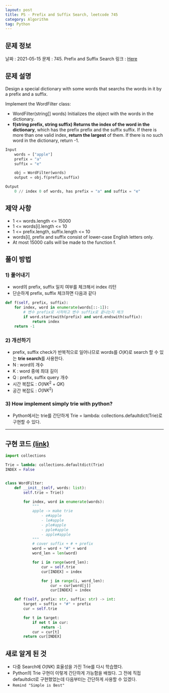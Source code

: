 ```yaml
---
layout: post
title: PS - Prefix and Suffix Search, leetcode 745
category: Algorithm
tag: Python
---
```


## 문제 정보

날짜 : 2021-05-15
문제 : 745. Prefix and Suffix Search
링크 : [Here](https://leetcode.com/problems/prefix-and-suffix-search/)

## 문제 설명

Design a special dictionary with some words that searchs the words in it by a prefix and a suffix.

Implement the WordFilter class:

- WordFilter(string[] words) Initializes the object with the words in the dictionary.
- **f(string prefix, string suffix) Returns the index of the word in the dictionary**, which has the prefix prefix and the suffix suffix. If there is more than one valid index, **return the largest** of them. If there is no such word in the dictionary, return -1.

```python
Input
    words = ["apple"]
    prefix = "a"
    suffix = "e"

    obj = WordFilter(words)
    output = obj.f(prefix,suffix)

Output
    0 // index 0 of words, has prefix = "a" and suffix = "e"
```

## 제약 사항

- 1 <= words.length <= 15000
- 1 <= words[i].length <= 10
- 1 <= prefix.length, suffix.length <= 10
- words[i], prefix and suffix consist of lower-case English letters only.
- At most 15000 calls will be made to the function f.

## 풀이 방법

### 1) 풀어내기

- word의 prefix, suffix 일치 여부를 체크해서 index 리턴
- 단순하게 prefix, suffix 체크하면 다음과 같다

```python
def f(self, prefix, suffix):
    for index, word in enumerate(words[::-1]):
        # 변수 prefix로 시작하고 변수 suffix로 끝나는지 체크
        if word.startswith(prefix) and word.endswith(suffix):
            return index
    return -1
```

### 2) 개선하기

- prefix, suffix check가 반복적으로 일어나므로 words를 $O(K)$로 search 할 수 있는 **trie search**를 사용한다.
- N : word의 개수
- K : word 중에 최대 길이
- Q : prefix, suffix query 개수
- 시간 복잡도 : $O(NK^2 + QK)$
- 공간 복잡도 : $O(NK^2)$

### 3) How implement simply trie with python?

- Python에서는 trie를 간단하게 Trie = lambda: collections.defaultdict(Trie)로 구현할 수 있다.

----

## 구현 코드 [(link)](https://github.com/lsmman/All-about-Algorithms/blob/master/leetcode/745.py)

```python
import collections

Trie = lambda: collections.defaultdict(Trie)
INDEX = False


class WordFilter:
    def __init__(self, words: list):
        self.trie = Trie()

        for index, word in enumerate(words):
            """
            apple -> make trie
                - e#apple
                - le#apple
                - ple#apple
                - pple#apple
                - apple#apple
            """
            # cover suffix + # + prefix
            word = word + "#" + word
            word_len = len(word)

            for i in range(word_len):
                cur = self.trie
                cur[INDEX] = index

                for j in range(i, word_len):
                    cur = cur[word[j]]
                    cur[INDEX] = index

    def f(self, prefix: str, suffix: str) -> int:
        target = suffix + "#" + prefix
        cur = self.trie

        for t in target:
            if not t in cur:
                return -1
            cur = cur[t]
        return cur[INDEX]
```

## 새로 알게 된 것

- 다중 Search에 $O(NK)$ 효율성을 가진 Trie를 다시 학습했다.
- Python의 Trie 구현이 이렇게 간단하게 가능함을 배웠다. 그 전에 직접 defaultdict로 구현했었는데 다음부터는 간단하게 사용할 수 있겠다.
- ```Remind "Simple is Best"```
